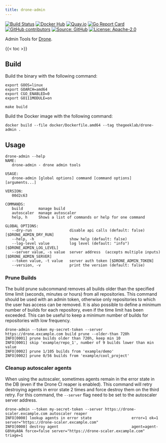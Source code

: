 ```yaml
---
title: drone-admin
---
```


[![Build Status](https://img.shields.io/drone/build/thegeeklab/drone-admin?logo=drone&server=https%3A%2F%2Fdrone.thegeeklab.de)](https://drone.thegeeklab.de/thegeeklab/drone-admin)
[![Docker Hub](https://img.shields.io/badge/dockerhub-latest-blue.svg?logo=docker&logoColor=white)](https://hub.docker.com/r/thegeeklab/drone-admin)
[![Quay.io](https://img.shields.io/badge/quay-latest-blue.svg?logo=docker&logoColor=white)](https://quay.io/repository/thegeeklab/drone-admin)
[![Go Report Card](https://goreportcard.com/badge/github.com/thegeeklab/drone-admin)](https://goreportcard.com/report/github.com/thegeeklab/drone-admin)
[![GitHub contributors](https://img.shields.io/github/contributors/thegeeklab/drone-admin)](https://github.com/thegeeklab/drone-admin/graphs/contributors)
[![Source: GitHub](https://img.shields.io/badge/source-github-blue.svg?logo=github&logoColor=white)](https://github.com/thegeeklab/drone-admin)
[![License: Apache-2.0](https://img.shields.io/github/license/thegeeklab/drone-admin)](https://github.com/thegeeklab/drone-admin/blob/main/LICENSE)

Admin Tools for [Drone](https://github.com/drone/drone).

<!-- prettier-ignore-start -->
<!-- spellchecker-disable -->
{{< toc >}}
<!-- spellchecker-enable -->
<!-- prettier-ignore-end -->

## Build

Build the binary with the following command:

```Shell
export GOOS=linux
export GOARCH=amd64
export CGO_ENABLED=0
export GO111MODULE=on

make build
```

Build the Docker image with the following command:

```Shell
docker build --file docker/Dockerfile.amd64 --tag thegeeklab/drone-admin .
```

## Usage

```Shell
drone-admin --help
NAME:
   drone-admin - drone admin tools

USAGE:
   drone-admin [global options] command [command options] [arguments...]

VERSION:
   00d2c63

COMMANDS:
   build       manage build
   autoscaler  manage autoscaler
   help, h     Shows a list of commands or help for one command

GLOBAL OPTIONS:
   --dry-run                 disable api calls (default: false) [$DRONE_ADMIN_DRY_RUN]
   --help, -h                show help (default: false)
   --log-level value         log level (default: "info") [$DRONE_ADMIN_LOG_LEVEL]
   --server value, -s value  server address  (accepts multiple inputs) [$DRONE_ADMIN_SERVER]
   --token value, -t value   server auth token [$DRONE_ADMIN_TOKEN]
   --version, -v             print the version (default: false)
```

### Prune Builds

The build prune subcommand removes all builds older than the specified time limit (seconds, minutes or hours) from all repositories. This command should be used with an admin token, otherwise only repositories to which the user has access can be removed. It is also possible to define a minimum number of builds for each repository, even if the time limit has been exceeded. This can be useful to keep a minimum number of builds for repositories with low frequency.

```Shell
drone-admin --token my-secret-token --server https://drone.excample.com build prune --older-than 720h
INFO[0001] prune builds older than 720h, keep min 10
INFO[0001] skip 'example/repo_1', number of 9 builds lower than min value
INFO[0002] prune 1/105 builds from 'example/demo'
INFO[0002] prune 0/56 builds from 'example/cool_project'
```

### Cleanup autoscaler agents

When using the autoscaler, sometimes agents remain in the error state in the DB (even if the Drone CI reaper is enabled). This command will retry destroying agents in error state 2 times and force destroy them on the third retry. For this command, the `--server` flag need to be set to the autoscaler server address.

```Shell
drone-admin --token my-secret-token --server https://drone-scaler.excample.com autoscaler reaper
INFO[0000] lookup agents in error state                  error=1 ok=1 server="https://drone-scaler.excample.com"
INFO[0000] destroy agent                                 agent=agent-G8hHyA0A force=false server="https://drone-scaler.excample.com" triage=1
```
